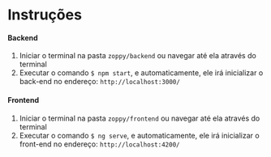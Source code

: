 # Instruções

#### Backend

1. Iniciar o terminal na pasta `zoppy/backend` ou navegar até ela através do terminal
2. Executar o comando `$ npm start`, e automaticamente, ele irá inicializar o back-end no endereço: `http://localhost:3000/`

#### Frontend

1. Iniciar o terminal na pasta `zoppy/frontend` ou navegar até ela através do terminal
2. Executar o comando `$ ng serve`, e automaticamente, ele irá inicializar o front-end no endereço: `http://localhost:4200/`
